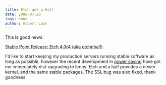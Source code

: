 ```yaml
---
title: Etch and a Half
date: 2008-07-26
tags: none
author: Albert Lash
---
```

This is good news:

<a href="http://www.philkern.de/weblog/en/debian/etch_4.0r4.html">Stable Point Release: Etch 4.0r4 (aka etchnhalf) </a>

I'd like to start keeping my production servers running stable software as long as possible, however the recent development in <a href="http://www.docunext.com/blog/">power saving</a> have got me immediately dist-upgrading to lenny. Etch and a half provides a newer kernel, and the same stable packages. The SSL bug was also fixed, thank goodness.


